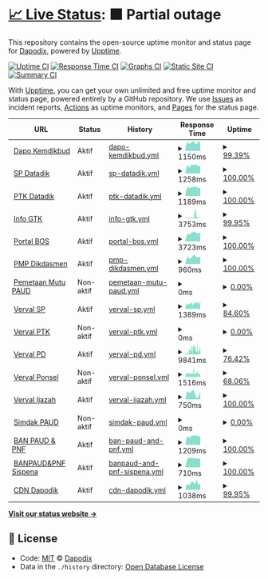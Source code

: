 # [📈 Live Status](https://dapodix.github.io/status): <!--live status--> **🟧 Partial outage**

This repository contains the open-source uptime monitor and status page for [Dapodix](https://dapodix.github.io/status), powered by [Upptime](https://github.com/upptime/upptime).

[![Uptime CI](https://github.com/koj-co/upptime/workflows/Uptime%20CI/badge.svg)](https://github.com/koj-co/upptime/actions?query=workflow%3A%22Uptime+CI%22)
[![Response Time CI](https://github.com/koj-co/upptime/workflows/Response%20Time%20CI/badge.svg)](https://github.com/koj-co/upptime/actions?query=workflow%3A%22Response+Time+CI%22)
[![Graphs CI](https://github.com/koj-co/upptime/workflows/Graphs%20CI/badge.svg)](https://github.com/koj-co/upptime/actions?query=workflow%3A%22Graphs+CI%22)
[![Static Site CI](https://github.com/koj-co/upptime/workflows/Static%20Site%20CI/badge.svg)](https://github.com/koj-co/upptime/actions?query=workflow%3A%22Static+Site+CI%22)
[![Summary CI](https://github.com/koj-co/upptime/workflows/Summary%20CI/badge.svg)](https://github.com/koj-co/upptime/actions?query=workflow%3A%22Summary+CI%22)

With [Upptime](https://upptime.js.org), you can get your own unlimited and free uptime monitor and status page, powered entirely by a GitHub repository. We use [Issues](https://github.com/dapodix/status/issues) as incident reports, [Actions](https://github.com/dapodix/status/actions) as uptime monitors, and [Pages](https://dapodix.github.io/status) for the status page.

<!--start: status pages-->
<!-- This summary is generated by Upptime (https://github.com/upptime/upptime) -->
<!-- Do not edit this manually, your changes will be overwritten -->
<!-- prettier-ignore -->
| URL | Status | History | Response Time | Uptime |
| --- | ------ | ------- | ------------- | ------ |
| <img alt="" src="https://favicons.githubusercontent.com/dapo.kemdikbud.go.id" height="13"> [Dapo Kemdikbud](https://dapo.kemdikbud.go.id/) | Aktif | [dapo-kemdikbud.yml](https://github.com/dapodix/status/commits/HEAD/history/dapo-kemdikbud.yml) | <details><summary><img alt="Response time graph" src="./graphs/dapo-kemdikbud/response-time-week.png" height="20"> 1150ms</summary><br><a href="https://dapodix.github.io/status/history/dapo-kemdikbud"><img alt="Response time 2954" src="https://img.shields.io/endpoint?url=https%3A%2F%2Fraw.githubusercontent.com%2Fdapodix%2Fstatus%2FHEAD%2Fapi%2Fdapo-kemdikbud%2Fresponse-time.json"></a><br><a href="https://dapodix.github.io/status/history/dapo-kemdikbud"><img alt="24-hour response time 1147" src="https://img.shields.io/endpoint?url=https%3A%2F%2Fraw.githubusercontent.com%2Fdapodix%2Fstatus%2FHEAD%2Fapi%2Fdapo-kemdikbud%2Fresponse-time-day.json"></a><br><a href="https://dapodix.github.io/status/history/dapo-kemdikbud"><img alt="7-day response time 1150" src="https://img.shields.io/endpoint?url=https%3A%2F%2Fraw.githubusercontent.com%2Fdapodix%2Fstatus%2FHEAD%2Fapi%2Fdapo-kemdikbud%2Fresponse-time-week.json"></a><br><a href="https://dapodix.github.io/status/history/dapo-kemdikbud"><img alt="30-day response time 1236" src="https://img.shields.io/endpoint?url=https%3A%2F%2Fraw.githubusercontent.com%2Fdapodix%2Fstatus%2FHEAD%2Fapi%2Fdapo-kemdikbud%2Fresponse-time-month.json"></a><br><a href="https://dapodix.github.io/status/history/dapo-kemdikbud"><img alt="1-year response time 2980" src="https://img.shields.io/endpoint?url=https%3A%2F%2Fraw.githubusercontent.com%2Fdapodix%2Fstatus%2FHEAD%2Fapi%2Fdapo-kemdikbud%2Fresponse-time-year.json"></a></details> | <details><summary><a href="https://dapodix.github.io/status/history/dapo-kemdikbud">99.39%</a></summary><a href="https://dapodix.github.io/status/history/dapo-kemdikbud"><img alt="All-time uptime 99.69%" src="https://img.shields.io/endpoint?url=https%3A%2F%2Fraw.githubusercontent.com%2Fdapodix%2Fstatus%2FHEAD%2Fapi%2Fdapo-kemdikbud%2Fuptime.json"></a><br><a href="https://dapodix.github.io/status/history/dapo-kemdikbud"><img alt="24-hour uptime 99.12%" src="https://img.shields.io/endpoint?url=https%3A%2F%2Fraw.githubusercontent.com%2Fdapodix%2Fstatus%2FHEAD%2Fapi%2Fdapo-kemdikbud%2Fuptime-day.json"></a><br><a href="https://dapodix.github.io/status/history/dapo-kemdikbud"><img alt="7-day uptime 99.39%" src="https://img.shields.io/endpoint?url=https%3A%2F%2Fraw.githubusercontent.com%2Fdapodix%2Fstatus%2FHEAD%2Fapi%2Fdapo-kemdikbud%2Fuptime-week.json"></a><br><a href="https://dapodix.github.io/status/history/dapo-kemdikbud"><img alt="30-day uptime 99.71%" src="https://img.shields.io/endpoint?url=https%3A%2F%2Fraw.githubusercontent.com%2Fdapodix%2Fstatus%2FHEAD%2Fapi%2Fdapo-kemdikbud%2Fuptime-month.json"></a><br><a href="https://dapodix.github.io/status/history/dapo-kemdikbud"><img alt="1-year uptime 99.64%" src="https://img.shields.io/endpoint?url=https%3A%2F%2Fraw.githubusercontent.com%2Fdapodix%2Fstatus%2FHEAD%2Fapi%2Fdapo-kemdikbud%2Fuptime-year.json"></a></details>
| <img alt="" src="https://favicons.githubusercontent.com/sp.datadik.kemdikbud.go.id" height="13"> [SP Datadik](https://sp.datadik.kemdikbud.go.id/) | Aktif | [sp-datadik.yml](https://github.com/dapodix/status/commits/HEAD/history/sp-datadik.yml) | <details><summary><img alt="Response time graph" src="./graphs/sp-datadik/response-time-week.png" height="20"> 1258ms</summary><br><a href="https://dapodix.github.io/status/history/sp-datadik"><img alt="Response time 1696" src="https://img.shields.io/endpoint?url=https%3A%2F%2Fraw.githubusercontent.com%2Fdapodix%2Fstatus%2FHEAD%2Fapi%2Fsp-datadik%2Fresponse-time.json"></a><br><a href="https://dapodix.github.io/status/history/sp-datadik"><img alt="24-hour response time 1276" src="https://img.shields.io/endpoint?url=https%3A%2F%2Fraw.githubusercontent.com%2Fdapodix%2Fstatus%2FHEAD%2Fapi%2Fsp-datadik%2Fresponse-time-day.json"></a><br><a href="https://dapodix.github.io/status/history/sp-datadik"><img alt="7-day response time 1258" src="https://img.shields.io/endpoint?url=https%3A%2F%2Fraw.githubusercontent.com%2Fdapodix%2Fstatus%2FHEAD%2Fapi%2Fsp-datadik%2Fresponse-time-week.json"></a><br><a href="https://dapodix.github.io/status/history/sp-datadik"><img alt="30-day response time 1533" src="https://img.shields.io/endpoint?url=https%3A%2F%2Fraw.githubusercontent.com%2Fdapodix%2Fstatus%2FHEAD%2Fapi%2Fsp-datadik%2Fresponse-time-month.json"></a><br><a href="https://dapodix.github.io/status/history/sp-datadik"><img alt="1-year response time 1700" src="https://img.shields.io/endpoint?url=https%3A%2F%2Fraw.githubusercontent.com%2Fdapodix%2Fstatus%2FHEAD%2Fapi%2Fsp-datadik%2Fresponse-time-year.json"></a></details> | <details><summary><a href="https://dapodix.github.io/status/history/sp-datadik">100.00%</a></summary><a href="https://dapodix.github.io/status/history/sp-datadik"><img alt="All-time uptime 99.82%" src="https://img.shields.io/endpoint?url=https%3A%2F%2Fraw.githubusercontent.com%2Fdapodix%2Fstatus%2FHEAD%2Fapi%2Fsp-datadik%2Fuptime.json"></a><br><a href="https://dapodix.github.io/status/history/sp-datadik"><img alt="24-hour uptime 100.00%" src="https://img.shields.io/endpoint?url=https%3A%2F%2Fraw.githubusercontent.com%2Fdapodix%2Fstatus%2FHEAD%2Fapi%2Fsp-datadik%2Fuptime-day.json"></a><br><a href="https://dapodix.github.io/status/history/sp-datadik"><img alt="7-day uptime 100.00%" src="https://img.shields.io/endpoint?url=https%3A%2F%2Fraw.githubusercontent.com%2Fdapodix%2Fstatus%2FHEAD%2Fapi%2Fsp-datadik%2Fuptime-week.json"></a><br><a href="https://dapodix.github.io/status/history/sp-datadik"><img alt="30-day uptime 99.73%" src="https://img.shields.io/endpoint?url=https%3A%2F%2Fraw.githubusercontent.com%2Fdapodix%2Fstatus%2FHEAD%2Fapi%2Fsp-datadik%2Fuptime-month.json"></a><br><a href="https://dapodix.github.io/status/history/sp-datadik"><img alt="1-year uptime 99.79%" src="https://img.shields.io/endpoint?url=https%3A%2F%2Fraw.githubusercontent.com%2Fdapodix%2Fstatus%2FHEAD%2Fapi%2Fsp-datadik%2Fuptime-year.json"></a></details>
| <img alt="" src="https://favicons.githubusercontent.com/ptk.datadik.kemdikbud.go.id" height="13"> [PTK Datadik](https://ptk.datadik.kemdikbud.go.id) | Aktif | [ptk-datadik.yml](https://github.com/dapodix/status/commits/HEAD/history/ptk-datadik.yml) | <details><summary><img alt="Response time graph" src="./graphs/ptk-datadik/response-time-week.png" height="20"> 1189ms</summary><br><a href="https://dapodix.github.io/status/history/ptk-datadik"><img alt="Response time 1665" src="https://img.shields.io/endpoint?url=https%3A%2F%2Fraw.githubusercontent.com%2Fdapodix%2Fstatus%2FHEAD%2Fapi%2Fptk-datadik%2Fresponse-time.json"></a><br><a href="https://dapodix.github.io/status/history/ptk-datadik"><img alt="24-hour response time 1182" src="https://img.shields.io/endpoint?url=https%3A%2F%2Fraw.githubusercontent.com%2Fdapodix%2Fstatus%2FHEAD%2Fapi%2Fptk-datadik%2Fresponse-time-day.json"></a><br><a href="https://dapodix.github.io/status/history/ptk-datadik"><img alt="7-day response time 1189" src="https://img.shields.io/endpoint?url=https%3A%2F%2Fraw.githubusercontent.com%2Fdapodix%2Fstatus%2FHEAD%2Fapi%2Fptk-datadik%2Fresponse-time-week.json"></a><br><a href="https://dapodix.github.io/status/history/ptk-datadik"><img alt="30-day response time 1243" src="https://img.shields.io/endpoint?url=https%3A%2F%2Fraw.githubusercontent.com%2Fdapodix%2Fstatus%2FHEAD%2Fapi%2Fptk-datadik%2Fresponse-time-month.json"></a><br><a href="https://dapodix.github.io/status/history/ptk-datadik"><img alt="1-year response time 1323" src="https://img.shields.io/endpoint?url=https%3A%2F%2Fraw.githubusercontent.com%2Fdapodix%2Fstatus%2FHEAD%2Fapi%2Fptk-datadik%2Fresponse-time-year.json"></a></details> | <details><summary><a href="https://dapodix.github.io/status/history/ptk-datadik">100.00%</a></summary><a href="https://dapodix.github.io/status/history/ptk-datadik"><img alt="All-time uptime 99.82%" src="https://img.shields.io/endpoint?url=https%3A%2F%2Fraw.githubusercontent.com%2Fdapodix%2Fstatus%2FHEAD%2Fapi%2Fptk-datadik%2Fuptime.json"></a><br><a href="https://dapodix.github.io/status/history/ptk-datadik"><img alt="24-hour uptime 100.00%" src="https://img.shields.io/endpoint?url=https%3A%2F%2Fraw.githubusercontent.com%2Fdapodix%2Fstatus%2FHEAD%2Fapi%2Fptk-datadik%2Fuptime-day.json"></a><br><a href="https://dapodix.github.io/status/history/ptk-datadik"><img alt="7-day uptime 100.00%" src="https://img.shields.io/endpoint?url=https%3A%2F%2Fraw.githubusercontent.com%2Fdapodix%2Fstatus%2FHEAD%2Fapi%2Fptk-datadik%2Fuptime-week.json"></a><br><a href="https://dapodix.github.io/status/history/ptk-datadik"><img alt="30-day uptime 99.84%" src="https://img.shields.io/endpoint?url=https%3A%2F%2Fraw.githubusercontent.com%2Fdapodix%2Fstatus%2FHEAD%2Fapi%2Fptk-datadik%2Fuptime-month.json"></a><br><a href="https://dapodix.github.io/status/history/ptk-datadik"><img alt="1-year uptime 99.79%" src="https://img.shields.io/endpoint?url=https%3A%2F%2Fraw.githubusercontent.com%2Fdapodix%2Fstatus%2FHEAD%2Fapi%2Fptk-datadik%2Fuptime-year.json"></a></details>
| <img alt="" src="https://favicons.githubusercontent.com/info.gtk.kemdikbud.go.id" height="13"> [Info GTK](https://info.gtk.kemdikbud.go.id) | Aktif | [info-gtk.yml](https://github.com/dapodix/status/commits/HEAD/history/info-gtk.yml) | <details><summary><img alt="Response time graph" src="./graphs/info-gtk/response-time-week.png" height="20"> 3753ms</summary><br><a href="https://dapodix.github.io/status/history/info-gtk"><img alt="Response time 3554" src="https://img.shields.io/endpoint?url=https%3A%2F%2Fraw.githubusercontent.com%2Fdapodix%2Fstatus%2FHEAD%2Fapi%2Finfo-gtk%2Fresponse-time.json"></a><br><a href="https://dapodix.github.io/status/history/info-gtk"><img alt="24-hour response time 1462" src="https://img.shields.io/endpoint?url=https%3A%2F%2Fraw.githubusercontent.com%2Fdapodix%2Fstatus%2FHEAD%2Fapi%2Finfo-gtk%2Fresponse-time-day.json"></a><br><a href="https://dapodix.github.io/status/history/info-gtk"><img alt="7-day response time 3753" src="https://img.shields.io/endpoint?url=https%3A%2F%2Fraw.githubusercontent.com%2Fdapodix%2Fstatus%2FHEAD%2Fapi%2Finfo-gtk%2Fresponse-time-week.json"></a><br><a href="https://dapodix.github.io/status/history/info-gtk"><img alt="30-day response time 3085" src="https://img.shields.io/endpoint?url=https%3A%2F%2Fraw.githubusercontent.com%2Fdapodix%2Fstatus%2FHEAD%2Fapi%2Finfo-gtk%2Fresponse-time-month.json"></a><br><a href="https://dapodix.github.io/status/history/info-gtk"><img alt="1-year response time 3554" src="https://img.shields.io/endpoint?url=https%3A%2F%2Fraw.githubusercontent.com%2Fdapodix%2Fstatus%2FHEAD%2Fapi%2Finfo-gtk%2Fresponse-time-year.json"></a></details> | <details><summary><a href="https://dapodix.github.io/status/history/info-gtk">99.95%</a></summary><a href="https://dapodix.github.io/status/history/info-gtk"><img alt="All-time uptime 99.49%" src="https://img.shields.io/endpoint?url=https%3A%2F%2Fraw.githubusercontent.com%2Fdapodix%2Fstatus%2FHEAD%2Fapi%2Finfo-gtk%2Fuptime.json"></a><br><a href="https://dapodix.github.io/status/history/info-gtk"><img alt="24-hour uptime 100.00%" src="https://img.shields.io/endpoint?url=https%3A%2F%2Fraw.githubusercontent.com%2Fdapodix%2Fstatus%2FHEAD%2Fapi%2Finfo-gtk%2Fuptime-day.json"></a><br><a href="https://dapodix.github.io/status/history/info-gtk"><img alt="7-day uptime 99.95%" src="https://img.shields.io/endpoint?url=https%3A%2F%2Fraw.githubusercontent.com%2Fdapodix%2Fstatus%2FHEAD%2Fapi%2Finfo-gtk%2Fuptime-week.json"></a><br><a href="https://dapodix.github.io/status/history/info-gtk"><img alt="30-day uptime 99.49%" src="https://img.shields.io/endpoint?url=https%3A%2F%2Fraw.githubusercontent.com%2Fdapodix%2Fstatus%2FHEAD%2Fapi%2Finfo-gtk%2Fuptime-month.json"></a><br><a href="https://dapodix.github.io/status/history/info-gtk"><img alt="1-year uptime 99.42%" src="https://img.shields.io/endpoint?url=https%3A%2F%2Fraw.githubusercontent.com%2Fdapodix%2Fstatus%2FHEAD%2Fapi%2Finfo-gtk%2Fuptime-year.json"></a></details>
| <img alt="" src="https://favicons.githubusercontent.com/bos.kemdikbud.go.id" height="13"> [Portal BOS](https://bos.kemdikbud.go.id/) | Aktif | [portal-bos.yml](https://github.com/dapodix/status/commits/HEAD/history/portal-bos.yml) | <details><summary><img alt="Response time graph" src="./graphs/portal-bos/response-time-week.png" height="20"> 3723ms</summary><br><a href="https://dapodix.github.io/status/history/portal-bos"><img alt="Response time 3439" src="https://img.shields.io/endpoint?url=https%3A%2F%2Fraw.githubusercontent.com%2Fdapodix%2Fstatus%2FHEAD%2Fapi%2Fportal-bos%2Fresponse-time.json"></a><br><a href="https://dapodix.github.io/status/history/portal-bos"><img alt="24-hour response time 3941" src="https://img.shields.io/endpoint?url=https%3A%2F%2Fraw.githubusercontent.com%2Fdapodix%2Fstatus%2FHEAD%2Fapi%2Fportal-bos%2Fresponse-time-day.json"></a><br><a href="https://dapodix.github.io/status/history/portal-bos"><img alt="7-day response time 3723" src="https://img.shields.io/endpoint?url=https%3A%2F%2Fraw.githubusercontent.com%2Fdapodix%2Fstatus%2FHEAD%2Fapi%2Fportal-bos%2Fresponse-time-week.json"></a><br><a href="https://dapodix.github.io/status/history/portal-bos"><img alt="30-day response time 7449" src="https://img.shields.io/endpoint?url=https%3A%2F%2Fraw.githubusercontent.com%2Fdapodix%2Fstatus%2FHEAD%2Fapi%2Fportal-bos%2Fresponse-time-month.json"></a><br><a href="https://dapodix.github.io/status/history/portal-bos"><img alt="1-year response time 3608" src="https://img.shields.io/endpoint?url=https%3A%2F%2Fraw.githubusercontent.com%2Fdapodix%2Fstatus%2FHEAD%2Fapi%2Fportal-bos%2Fresponse-time-year.json"></a></details> | <details><summary><a href="https://dapodix.github.io/status/history/portal-bos">100.00%</a></summary><a href="https://dapodix.github.io/status/history/portal-bos"><img alt="All-time uptime 99.60%" src="https://img.shields.io/endpoint?url=https%3A%2F%2Fraw.githubusercontent.com%2Fdapodix%2Fstatus%2FHEAD%2Fapi%2Fportal-bos%2Fuptime.json"></a><br><a href="https://dapodix.github.io/status/history/portal-bos"><img alt="24-hour uptime 100.00%" src="https://img.shields.io/endpoint?url=https%3A%2F%2Fraw.githubusercontent.com%2Fdapodix%2Fstatus%2FHEAD%2Fapi%2Fportal-bos%2Fuptime-day.json"></a><br><a href="https://dapodix.github.io/status/history/portal-bos"><img alt="7-day uptime 100.00%" src="https://img.shields.io/endpoint?url=https%3A%2F%2Fraw.githubusercontent.com%2Fdapodix%2Fstatus%2FHEAD%2Fapi%2Fportal-bos%2Fuptime-week.json"></a><br><a href="https://dapodix.github.io/status/history/portal-bos"><img alt="30-day uptime 96.79%" src="https://img.shields.io/endpoint?url=https%3A%2F%2Fraw.githubusercontent.com%2Fdapodix%2Fstatus%2FHEAD%2Fapi%2Fportal-bos%2Fuptime-month.json"></a><br><a href="https://dapodix.github.io/status/history/portal-bos"><img alt="1-year uptime 99.53%" src="https://img.shields.io/endpoint?url=https%3A%2F%2Fraw.githubusercontent.com%2Fdapodix%2Fstatus%2FHEAD%2Fapi%2Fportal-bos%2Fuptime-year.json"></a></details>
| <img alt="" src="https://favicons.githubusercontent.com/pmp.kemdikbud.go.id" height="13"> [PMP Dikdasmen](http://pmp.kemdikbud.go.id/) | Aktif | [pmp-dikdasmen.yml](https://github.com/dapodix/status/commits/HEAD/history/pmp-dikdasmen.yml) | <details><summary><img alt="Response time graph" src="./graphs/pmp-dikdasmen/response-time-week.png" height="20"> 960ms</summary><br><a href="https://dapodix.github.io/status/history/pmp-dikdasmen"><img alt="Response time 1187" src="https://img.shields.io/endpoint?url=https%3A%2F%2Fraw.githubusercontent.com%2Fdapodix%2Fstatus%2FHEAD%2Fapi%2Fpmp-dikdasmen%2Fresponse-time.json"></a><br><a href="https://dapodix.github.io/status/history/pmp-dikdasmen"><img alt="24-hour response time 940" src="https://img.shields.io/endpoint?url=https%3A%2F%2Fraw.githubusercontent.com%2Fdapodix%2Fstatus%2FHEAD%2Fapi%2Fpmp-dikdasmen%2Fresponse-time-day.json"></a><br><a href="https://dapodix.github.io/status/history/pmp-dikdasmen"><img alt="7-day response time 960" src="https://img.shields.io/endpoint?url=https%3A%2F%2Fraw.githubusercontent.com%2Fdapodix%2Fstatus%2FHEAD%2Fapi%2Fpmp-dikdasmen%2Fresponse-time-week.json"></a><br><a href="https://dapodix.github.io/status/history/pmp-dikdasmen"><img alt="30-day response time 923" src="https://img.shields.io/endpoint?url=https%3A%2F%2Fraw.githubusercontent.com%2Fdapodix%2Fstatus%2FHEAD%2Fapi%2Fpmp-dikdasmen%2Fresponse-time-month.json"></a><br><a href="https://dapodix.github.io/status/history/pmp-dikdasmen"><img alt="1-year response time 1110" src="https://img.shields.io/endpoint?url=https%3A%2F%2Fraw.githubusercontent.com%2Fdapodix%2Fstatus%2FHEAD%2Fapi%2Fpmp-dikdasmen%2Fresponse-time-year.json"></a></details> | <details><summary><a href="https://dapodix.github.io/status/history/pmp-dikdasmen">100.00%</a></summary><a href="https://dapodix.github.io/status/history/pmp-dikdasmen"><img alt="All-time uptime 99.51%" src="https://img.shields.io/endpoint?url=https%3A%2F%2Fraw.githubusercontent.com%2Fdapodix%2Fstatus%2FHEAD%2Fapi%2Fpmp-dikdasmen%2Fuptime.json"></a><br><a href="https://dapodix.github.io/status/history/pmp-dikdasmen"><img alt="24-hour uptime 100.00%" src="https://img.shields.io/endpoint?url=https%3A%2F%2Fraw.githubusercontent.com%2Fdapodix%2Fstatus%2FHEAD%2Fapi%2Fpmp-dikdasmen%2Fuptime-day.json"></a><br><a href="https://dapodix.github.io/status/history/pmp-dikdasmen"><img alt="7-day uptime 100.00%" src="https://img.shields.io/endpoint?url=https%3A%2F%2Fraw.githubusercontent.com%2Fdapodix%2Fstatus%2FHEAD%2Fapi%2Fpmp-dikdasmen%2Fuptime-week.json"></a><br><a href="https://dapodix.github.io/status/history/pmp-dikdasmen"><img alt="30-day uptime 100.00%" src="https://img.shields.io/endpoint?url=https%3A%2F%2Fraw.githubusercontent.com%2Fdapodix%2Fstatus%2FHEAD%2Fapi%2Fpmp-dikdasmen%2Fuptime-month.json"></a><br><a href="https://dapodix.github.io/status/history/pmp-dikdasmen"><img alt="1-year uptime 99.83%" src="https://img.shields.io/endpoint?url=https%3A%2F%2Fraw.githubusercontent.com%2Fdapodix%2Fstatus%2FHEAD%2Fapi%2Fpmp-dikdasmen%2Fuptime-year.json"></a></details>
| <img alt="" src="https://favicons.githubusercontent.com/pemetaanmutu.paud-dikmas.kemdikbud.go.id" height="13"> [Pemetaan Mutu PAUD](https://pemetaanmutu.paud-dikmas.kemdikbud.go.id/) | Non-aktif | [pemetaan-mutu-paud.yml](https://github.com/dapodix/status/commits/HEAD/history/pemetaan-mutu-paud.yml) | <details><summary><img alt="Response time graph" src="./graphs/pemetaan-mutu-paud/response-time-week.png" height="20"> 0ms</summary><br><a href="https://dapodix.github.io/status/history/pemetaan-mutu-paud"><img alt="Response time 7379" src="https://img.shields.io/endpoint?url=https%3A%2F%2Fraw.githubusercontent.com%2Fdapodix%2Fstatus%2FHEAD%2Fapi%2Fpemetaan-mutu-paud%2Fresponse-time.json"></a><br><a href="https://dapodix.github.io/status/history/pemetaan-mutu-paud"><img alt="24-hour response time 0" src="https://img.shields.io/endpoint?url=https%3A%2F%2Fraw.githubusercontent.com%2Fdapodix%2Fstatus%2FHEAD%2Fapi%2Fpemetaan-mutu-paud%2Fresponse-time-day.json"></a><br><a href="https://dapodix.github.io/status/history/pemetaan-mutu-paud"><img alt="7-day response time 0" src="https://img.shields.io/endpoint?url=https%3A%2F%2Fraw.githubusercontent.com%2Fdapodix%2Fstatus%2FHEAD%2Fapi%2Fpemetaan-mutu-paud%2Fresponse-time-week.json"></a><br><a href="https://dapodix.github.io/status/history/pemetaan-mutu-paud"><img alt="30-day response time 0" src="https://img.shields.io/endpoint?url=https%3A%2F%2Fraw.githubusercontent.com%2Fdapodix%2Fstatus%2FHEAD%2Fapi%2Fpemetaan-mutu-paud%2Fresponse-time-month.json"></a><br><a href="https://dapodix.github.io/status/history/pemetaan-mutu-paud"><img alt="1-year response time 7637" src="https://img.shields.io/endpoint?url=https%3A%2F%2Fraw.githubusercontent.com%2Fdapodix%2Fstatus%2FHEAD%2Fapi%2Fpemetaan-mutu-paud%2Fresponse-time-year.json"></a></details> | <details><summary><a href="https://dapodix.github.io/status/history/pemetaan-mutu-paud">0.00%</a></summary><a href="https://dapodix.github.io/status/history/pemetaan-mutu-paud"><img alt="All-time uptime 69.90%" src="https://img.shields.io/endpoint?url=https%3A%2F%2Fraw.githubusercontent.com%2Fdapodix%2Fstatus%2FHEAD%2Fapi%2Fpemetaan-mutu-paud%2Fuptime.json"></a><br><a href="https://dapodix.github.io/status/history/pemetaan-mutu-paud"><img alt="24-hour uptime 0.00%" src="https://img.shields.io/endpoint?url=https%3A%2F%2Fraw.githubusercontent.com%2Fdapodix%2Fstatus%2FHEAD%2Fapi%2Fpemetaan-mutu-paud%2Fuptime-day.json"></a><br><a href="https://dapodix.github.io/status/history/pemetaan-mutu-paud"><img alt="7-day uptime 0.00%" src="https://img.shields.io/endpoint?url=https%3A%2F%2Fraw.githubusercontent.com%2Fdapodix%2Fstatus%2FHEAD%2Fapi%2Fpemetaan-mutu-paud%2Fuptime-week.json"></a><br><a href="https://dapodix.github.io/status/history/pemetaan-mutu-paud"><img alt="30-day uptime 0.00%" src="https://img.shields.io/endpoint?url=https%3A%2F%2Fraw.githubusercontent.com%2Fdapodix%2Fstatus%2FHEAD%2Fapi%2Fpemetaan-mutu-paud%2Fuptime-month.json"></a><br><a href="https://dapodix.github.io/status/history/pemetaan-mutu-paud"><img alt="1-year uptime 64.87%" src="https://img.shields.io/endpoint?url=https%3A%2F%2Fraw.githubusercontent.com%2Fdapodix%2Fstatus%2FHEAD%2Fapi%2Fpemetaan-mutu-paud%2Fuptime-year.json"></a></details>
| <img alt="" src="https://favicons.githubusercontent.com/vervalsp.data.kemdikbud.go.id" height="13"> [Verval SP](http://vervalsp.data.kemdikbud.go.id/) | Aktif | [verval-sp.yml](https://github.com/dapodix/status/commits/HEAD/history/verval-sp.yml) | <details><summary><img alt="Response time graph" src="./graphs/verval-sp/response-time-week.png" height="20"> 1389ms</summary><br><a href="https://dapodix.github.io/status/history/verval-sp"><img alt="Response time 1581" src="https://img.shields.io/endpoint?url=https%3A%2F%2Fraw.githubusercontent.com%2Fdapodix%2Fstatus%2FHEAD%2Fapi%2Fverval-sp%2Fresponse-time.json"></a><br><a href="https://dapodix.github.io/status/history/verval-sp"><img alt="24-hour response time 2058" src="https://img.shields.io/endpoint?url=https%3A%2F%2Fraw.githubusercontent.com%2Fdapodix%2Fstatus%2FHEAD%2Fapi%2Fverval-sp%2Fresponse-time-day.json"></a><br><a href="https://dapodix.github.io/status/history/verval-sp"><img alt="7-day response time 1389" src="https://img.shields.io/endpoint?url=https%3A%2F%2Fraw.githubusercontent.com%2Fdapodix%2Fstatus%2FHEAD%2Fapi%2Fverval-sp%2Fresponse-time-week.json"></a><br><a href="https://dapodix.github.io/status/history/verval-sp"><img alt="30-day response time 1260" src="https://img.shields.io/endpoint?url=https%3A%2F%2Fraw.githubusercontent.com%2Fdapodix%2Fstatus%2FHEAD%2Fapi%2Fverval-sp%2Fresponse-time-month.json"></a><br><a href="https://dapodix.github.io/status/history/verval-sp"><img alt="1-year response time 1586" src="https://img.shields.io/endpoint?url=https%3A%2F%2Fraw.githubusercontent.com%2Fdapodix%2Fstatus%2FHEAD%2Fapi%2Fverval-sp%2Fresponse-time-year.json"></a></details> | <details><summary><a href="https://dapodix.github.io/status/history/verval-sp">84.60%</a></summary><a href="https://dapodix.github.io/status/history/verval-sp"><img alt="All-time uptime 98.57%" src="https://img.shields.io/endpoint?url=https%3A%2F%2Fraw.githubusercontent.com%2Fdapodix%2Fstatus%2FHEAD%2Fapi%2Fverval-sp%2Fuptime.json"></a><br><a href="https://dapodix.github.io/status/history/verval-sp"><img alt="24-hour uptime 100.00%" src="https://img.shields.io/endpoint?url=https%3A%2F%2Fraw.githubusercontent.com%2Fdapodix%2Fstatus%2FHEAD%2Fapi%2Fverval-sp%2Fuptime-day.json"></a><br><a href="https://dapodix.github.io/status/history/verval-sp"><img alt="7-day uptime 84.60%" src="https://img.shields.io/endpoint?url=https%3A%2F%2Fraw.githubusercontent.com%2Fdapodix%2Fstatus%2FHEAD%2Fapi%2Fverval-sp%2Fuptime-week.json"></a><br><a href="https://dapodix.github.io/status/history/verval-sp"><img alt="30-day uptime 96.33%" src="https://img.shields.io/endpoint?url=https%3A%2F%2Fraw.githubusercontent.com%2Fdapodix%2Fstatus%2FHEAD%2Fapi%2Fverval-sp%2Fuptime-month.json"></a><br><a href="https://dapodix.github.io/status/history/verval-sp"><img alt="1-year uptime 98.81%" src="https://img.shields.io/endpoint?url=https%3A%2F%2Fraw.githubusercontent.com%2Fdapodix%2Fstatus%2FHEAD%2Fapi%2Fverval-sp%2Fuptime-year.json"></a></details>
| <img alt="" src="https://favicons.githubusercontent.com/vervalptk.data.kemdikbud.go.id" height="13"> [Verval PTK](http://vervalptk.data.kemdikbud.go.id/) | Non-aktif | [verval-ptk.yml](https://github.com/dapodix/status/commits/HEAD/history/verval-ptk.yml) | <details><summary><img alt="Response time graph" src="./graphs/verval-ptk/response-time-week.png" height="20"> 0ms</summary><br><a href="https://dapodix.github.io/status/history/verval-ptk"><img alt="Response time 3272" src="https://img.shields.io/endpoint?url=https%3A%2F%2Fraw.githubusercontent.com%2Fdapodix%2Fstatus%2FHEAD%2Fapi%2Fverval-ptk%2Fresponse-time.json"></a><br><a href="https://dapodix.github.io/status/history/verval-ptk"><img alt="24-hour response time 0" src="https://img.shields.io/endpoint?url=https%3A%2F%2Fraw.githubusercontent.com%2Fdapodix%2Fstatus%2FHEAD%2Fapi%2Fverval-ptk%2Fresponse-time-day.json"></a><br><a href="https://dapodix.github.io/status/history/verval-ptk"><img alt="7-day response time 0" src="https://img.shields.io/endpoint?url=https%3A%2F%2Fraw.githubusercontent.com%2Fdapodix%2Fstatus%2FHEAD%2Fapi%2Fverval-ptk%2Fresponse-time-week.json"></a><br><a href="https://dapodix.github.io/status/history/verval-ptk"><img alt="30-day response time 0" src="https://img.shields.io/endpoint?url=https%3A%2F%2Fraw.githubusercontent.com%2Fdapodix%2Fstatus%2FHEAD%2Fapi%2Fverval-ptk%2Fresponse-time-month.json"></a><br><a href="https://dapodix.github.io/status/history/verval-ptk"><img alt="1-year response time 3224" src="https://img.shields.io/endpoint?url=https%3A%2F%2Fraw.githubusercontent.com%2Fdapodix%2Fstatus%2FHEAD%2Fapi%2Fverval-ptk%2Fresponse-time-year.json"></a></details> | <details><summary><a href="https://dapodix.github.io/status/history/verval-ptk">0.00%</a></summary><a href="https://dapodix.github.io/status/history/verval-ptk"><img alt="All-time uptime 87.98%" src="https://img.shields.io/endpoint?url=https%3A%2F%2Fraw.githubusercontent.com%2Fdapodix%2Fstatus%2FHEAD%2Fapi%2Fverval-ptk%2Fuptime.json"></a><br><a href="https://dapodix.github.io/status/history/verval-ptk"><img alt="24-hour uptime 0.00%" src="https://img.shields.io/endpoint?url=https%3A%2F%2Fraw.githubusercontent.com%2Fdapodix%2Fstatus%2FHEAD%2Fapi%2Fverval-ptk%2Fuptime-day.json"></a><br><a href="https://dapodix.github.io/status/history/verval-ptk"><img alt="7-day uptime 0.00%" src="https://img.shields.io/endpoint?url=https%3A%2F%2Fraw.githubusercontent.com%2Fdapodix%2Fstatus%2FHEAD%2Fapi%2Fverval-ptk%2Fuptime-week.json"></a><br><a href="https://dapodix.github.io/status/history/verval-ptk"><img alt="30-day uptime 0.00%" src="https://img.shields.io/endpoint?url=https%3A%2F%2Fraw.githubusercontent.com%2Fdapodix%2Fstatus%2FHEAD%2Fapi%2Fverval-ptk%2Fuptime-month.json"></a><br><a href="https://dapodix.github.io/status/history/verval-ptk"><img alt="1-year uptime 86.78%" src="https://img.shields.io/endpoint?url=https%3A%2F%2Fraw.githubusercontent.com%2Fdapodix%2Fstatus%2FHEAD%2Fapi%2Fverval-ptk%2Fuptime-year.json"></a></details>
| <img alt="" src="https://favicons.githubusercontent.com/vervalpd.data.kemdikbud.go.id" height="13"> [Verval PD](http://vervalpd.data.kemdikbud.go.id/) | Aktif | [verval-pd.yml](https://github.com/dapodix/status/commits/HEAD/history/verval-pd.yml) | <details><summary><img alt="Response time graph" src="./graphs/verval-pd/response-time-week.png" height="20"> 9841ms</summary><br><a href="https://dapodix.github.io/status/history/verval-pd"><img alt="Response time 4138" src="https://img.shields.io/endpoint?url=https%3A%2F%2Fraw.githubusercontent.com%2Fdapodix%2Fstatus%2FHEAD%2Fapi%2Fverval-pd%2Fresponse-time.json"></a><br><a href="https://dapodix.github.io/status/history/verval-pd"><img alt="24-hour response time 10609" src="https://img.shields.io/endpoint?url=https%3A%2F%2Fraw.githubusercontent.com%2Fdapodix%2Fstatus%2FHEAD%2Fapi%2Fverval-pd%2Fresponse-time-day.json"></a><br><a href="https://dapodix.github.io/status/history/verval-pd"><img alt="7-day response time 9841" src="https://img.shields.io/endpoint?url=https%3A%2F%2Fraw.githubusercontent.com%2Fdapodix%2Fstatus%2FHEAD%2Fapi%2Fverval-pd%2Fresponse-time-week.json"></a><br><a href="https://dapodix.github.io/status/history/verval-pd"><img alt="30-day response time 7117" src="https://img.shields.io/endpoint?url=https%3A%2F%2Fraw.githubusercontent.com%2Fdapodix%2Fstatus%2FHEAD%2Fapi%2Fverval-pd%2Fresponse-time-month.json"></a><br><a href="https://dapodix.github.io/status/history/verval-pd"><img alt="1-year response time 4452" src="https://img.shields.io/endpoint?url=https%3A%2F%2Fraw.githubusercontent.com%2Fdapodix%2Fstatus%2FHEAD%2Fapi%2Fverval-pd%2Fresponse-time-year.json"></a></details> | <details><summary><a href="https://dapodix.github.io/status/history/verval-pd">76.42%</a></summary><a href="https://dapodix.github.io/status/history/verval-pd"><img alt="All-time uptime 39.20%" src="https://img.shields.io/endpoint?url=https%3A%2F%2Fraw.githubusercontent.com%2Fdapodix%2Fstatus%2FHEAD%2Fapi%2Fverval-pd%2Fuptime.json"></a><br><a href="https://dapodix.github.io/status/history/verval-pd"><img alt="24-hour uptime 85.98%" src="https://img.shields.io/endpoint?url=https%3A%2F%2Fraw.githubusercontent.com%2Fdapodix%2Fstatus%2FHEAD%2Fapi%2Fverval-pd%2Fuptime-day.json"></a><br><a href="https://dapodix.github.io/status/history/verval-pd"><img alt="7-day uptime 76.42%" src="https://img.shields.io/endpoint?url=https%3A%2F%2Fraw.githubusercontent.com%2Fdapodix%2Fstatus%2FHEAD%2Fapi%2Fverval-pd%2Fuptime-week.json"></a><br><a href="https://dapodix.github.io/status/history/verval-pd"><img alt="30-day uptime 94.31%" src="https://img.shields.io/endpoint?url=https%3A%2F%2Fraw.githubusercontent.com%2Fdapodix%2Fstatus%2FHEAD%2Fapi%2Fverval-pd%2Fuptime-month.json"></a><br><a href="https://dapodix.github.io/status/history/verval-pd"><img alt="1-year uptime 35.26%" src="https://img.shields.io/endpoint?url=https%3A%2F%2Fraw.githubusercontent.com%2Fdapodix%2Fstatus%2FHEAD%2Fapi%2Fverval-pd%2Fuptime-year.json"></a></details>
| <img alt="" src="https://favicons.githubusercontent.com/vervalponsel.data.kemdikbud.go.id" height="13"> [Verval Ponsel](https://vervalponsel.data.kemdikbud.go.id/) | Non-aktif | [verval-ponsel.yml](https://github.com/dapodix/status/commits/HEAD/history/verval-ponsel.yml) | <details><summary><img alt="Response time graph" src="./graphs/verval-ponsel/response-time-week.png" height="20"> 1516ms</summary><br><a href="https://dapodix.github.io/status/history/verval-ponsel"><img alt="Response time 2074" src="https://img.shields.io/endpoint?url=https%3A%2F%2Fraw.githubusercontent.com%2Fdapodix%2Fstatus%2FHEAD%2Fapi%2Fverval-ponsel%2Fresponse-time.json"></a><br><a href="https://dapodix.github.io/status/history/verval-ponsel"><img alt="24-hour response time 0" src="https://img.shields.io/endpoint?url=https%3A%2F%2Fraw.githubusercontent.com%2Fdapodix%2Fstatus%2FHEAD%2Fapi%2Fverval-ponsel%2Fresponse-time-day.json"></a><br><a href="https://dapodix.github.io/status/history/verval-ponsel"><img alt="7-day response time 1516" src="https://img.shields.io/endpoint?url=https%3A%2F%2Fraw.githubusercontent.com%2Fdapodix%2Fstatus%2FHEAD%2Fapi%2Fverval-ponsel%2Fresponse-time-week.json"></a><br><a href="https://dapodix.github.io/status/history/verval-ponsel"><img alt="30-day response time 1542" src="https://img.shields.io/endpoint?url=https%3A%2F%2Fraw.githubusercontent.com%2Fdapodix%2Fstatus%2FHEAD%2Fapi%2Fverval-ponsel%2Fresponse-time-month.json"></a><br><a href="https://dapodix.github.io/status/history/verval-ponsel"><img alt="1-year response time 2049" src="https://img.shields.io/endpoint?url=https%3A%2F%2Fraw.githubusercontent.com%2Fdapodix%2Fstatus%2FHEAD%2Fapi%2Fverval-ponsel%2Fresponse-time-year.json"></a></details> | <details><summary><a href="https://dapodix.github.io/status/history/verval-ponsel">68.06%</a></summary><a href="https://dapodix.github.io/status/history/verval-ponsel"><img alt="All-time uptime 98.81%" src="https://img.shields.io/endpoint?url=https%3A%2F%2Fraw.githubusercontent.com%2Fdapodix%2Fstatus%2FHEAD%2Fapi%2Fverval-ponsel%2Fuptime.json"></a><br><a href="https://dapodix.github.io/status/history/verval-ponsel"><img alt="24-hour uptime 0.00%" src="https://img.shields.io/endpoint?url=https%3A%2F%2Fraw.githubusercontent.com%2Fdapodix%2Fstatus%2FHEAD%2Fapi%2Fverval-ponsel%2Fuptime-day.json"></a><br><a href="https://dapodix.github.io/status/history/verval-ponsel"><img alt="7-day uptime 68.06%" src="https://img.shields.io/endpoint?url=https%3A%2F%2Fraw.githubusercontent.com%2Fdapodix%2Fstatus%2FHEAD%2Fapi%2Fverval-ponsel%2Fuptime-week.json"></a><br><a href="https://dapodix.github.io/status/history/verval-ponsel"><img alt="30-day uptime 92.48%" src="https://img.shields.io/endpoint?url=https%3A%2F%2Fraw.githubusercontent.com%2Fdapodix%2Fstatus%2FHEAD%2Fapi%2Fverval-ponsel%2Fuptime-month.json"></a><br><a href="https://dapodix.github.io/status/history/verval-ponsel"><img alt="1-year uptime 98.65%" src="https://img.shields.io/endpoint?url=https%3A%2F%2Fraw.githubusercontent.com%2Fdapodix%2Fstatus%2FHEAD%2Fapi%2Fverval-ponsel%2Fuptime-year.json"></a></details>
| <img alt="" src="https://favicons.githubusercontent.com/info.gtk.kemdikbud.go.id" height="13"> [Verval Ijazah](https://info.gtk.kemdikbud.go.id/verval_s1/index.php) | Aktif | [verval-ijazah.yml](https://github.com/dapodix/status/commits/HEAD/history/verval-ijazah.yml) | <details><summary><img alt="Response time graph" src="./graphs/verval-ijazah/response-time-week.png" height="20"> 750ms</summary><br><a href="https://dapodix.github.io/status/history/verval-ijazah"><img alt="Response time 3235" src="https://img.shields.io/endpoint?url=https%3A%2F%2Fraw.githubusercontent.com%2Fdapodix%2Fstatus%2FHEAD%2Fapi%2Fverval-ijazah%2Fresponse-time.json"></a><br><a href="https://dapodix.github.io/status/history/verval-ijazah"><img alt="24-hour response time 1004" src="https://img.shields.io/endpoint?url=https%3A%2F%2Fraw.githubusercontent.com%2Fdapodix%2Fstatus%2FHEAD%2Fapi%2Fverval-ijazah%2Fresponse-time-day.json"></a><br><a href="https://dapodix.github.io/status/history/verval-ijazah"><img alt="7-day response time 750" src="https://img.shields.io/endpoint?url=https%3A%2F%2Fraw.githubusercontent.com%2Fdapodix%2Fstatus%2FHEAD%2Fapi%2Fverval-ijazah%2Fresponse-time-week.json"></a><br><a href="https://dapodix.github.io/status/history/verval-ijazah"><img alt="30-day response time 1103" src="https://img.shields.io/endpoint?url=https%3A%2F%2Fraw.githubusercontent.com%2Fdapodix%2Fstatus%2FHEAD%2Fapi%2Fverval-ijazah%2Fresponse-time-month.json"></a><br><a href="https://dapodix.github.io/status/history/verval-ijazah"><img alt="1-year response time 3235" src="https://img.shields.io/endpoint?url=https%3A%2F%2Fraw.githubusercontent.com%2Fdapodix%2Fstatus%2FHEAD%2Fapi%2Fverval-ijazah%2Fresponse-time-year.json"></a></details> | <details><summary><a href="https://dapodix.github.io/status/history/verval-ijazah">100.00%</a></summary><a href="https://dapodix.github.io/status/history/verval-ijazah"><img alt="All-time uptime 62.63%" src="https://img.shields.io/endpoint?url=https%3A%2F%2Fraw.githubusercontent.com%2Fdapodix%2Fstatus%2FHEAD%2Fapi%2Fverval-ijazah%2Fuptime.json"></a><br><a href="https://dapodix.github.io/status/history/verval-ijazah"><img alt="24-hour uptime 100.00%" src="https://img.shields.io/endpoint?url=https%3A%2F%2Fraw.githubusercontent.com%2Fdapodix%2Fstatus%2FHEAD%2Fapi%2Fverval-ijazah%2Fuptime-day.json"></a><br><a href="https://dapodix.github.io/status/history/verval-ijazah"><img alt="7-day uptime 100.00%" src="https://img.shields.io/endpoint?url=https%3A%2F%2Fraw.githubusercontent.com%2Fdapodix%2Fstatus%2FHEAD%2Fapi%2Fverval-ijazah%2Fuptime-week.json"></a><br><a href="https://dapodix.github.io/status/history/verval-ijazah"><img alt="30-day uptime 99.71%" src="https://img.shields.io/endpoint?url=https%3A%2F%2Fraw.githubusercontent.com%2Fdapodix%2Fstatus%2FHEAD%2Fapi%2Fverval-ijazah%2Fuptime-month.json"></a><br><a href="https://dapodix.github.io/status/history/verval-ijazah"><img alt="1-year uptime 71.37%" src="https://img.shields.io/endpoint?url=https%3A%2F%2Fraw.githubusercontent.com%2Fdapodix%2Fstatus%2FHEAD%2Fapi%2Fverval-ijazah%2Fuptime-year.json"></a></details>
| <img alt="" src="https://favicons.githubusercontent.com/app.paud-dikmas.kemdikbud.go.id" height="13"> [Simdak PAUD](https://app.paud-dikmas.kemdikbud.go.id/simdak/) | Non-aktif | [simdak-paud.yml](https://github.com/dapodix/status/commits/HEAD/history/simdak-paud.yml) | <details><summary><img alt="Response time graph" src="./graphs/simdak-paud/response-time-week.png" height="20"> 0ms</summary><br><a href="https://dapodix.github.io/status/history/simdak-paud"><img alt="Response time 2721" src="https://img.shields.io/endpoint?url=https%3A%2F%2Fraw.githubusercontent.com%2Fdapodix%2Fstatus%2FHEAD%2Fapi%2Fsimdak-paud%2Fresponse-time.json"></a><br><a href="https://dapodix.github.io/status/history/simdak-paud"><img alt="24-hour response time 0" src="https://img.shields.io/endpoint?url=https%3A%2F%2Fraw.githubusercontent.com%2Fdapodix%2Fstatus%2FHEAD%2Fapi%2Fsimdak-paud%2Fresponse-time-day.json"></a><br><a href="https://dapodix.github.io/status/history/simdak-paud"><img alt="7-day response time 0" src="https://img.shields.io/endpoint?url=https%3A%2F%2Fraw.githubusercontent.com%2Fdapodix%2Fstatus%2FHEAD%2Fapi%2Fsimdak-paud%2Fresponse-time-week.json"></a><br><a href="https://dapodix.github.io/status/history/simdak-paud"><img alt="30-day response time 0" src="https://img.shields.io/endpoint?url=https%3A%2F%2Fraw.githubusercontent.com%2Fdapodix%2Fstatus%2FHEAD%2Fapi%2Fsimdak-paud%2Fresponse-time-month.json"></a><br><a href="https://dapodix.github.io/status/history/simdak-paud"><img alt="1-year response time 3136" src="https://img.shields.io/endpoint?url=https%3A%2F%2Fraw.githubusercontent.com%2Fdapodix%2Fstatus%2FHEAD%2Fapi%2Fsimdak-paud%2Fresponse-time-year.json"></a></details> | <details><summary><a href="https://dapodix.github.io/status/history/simdak-paud">0.00%</a></summary><a href="https://dapodix.github.io/status/history/simdak-paud"><img alt="All-time uptime 59.45%" src="https://img.shields.io/endpoint?url=https%3A%2F%2Fraw.githubusercontent.com%2Fdapodix%2Fstatus%2FHEAD%2Fapi%2Fsimdak-paud%2Fuptime.json"></a><br><a href="https://dapodix.github.io/status/history/simdak-paud"><img alt="24-hour uptime 0.00%" src="https://img.shields.io/endpoint?url=https%3A%2F%2Fraw.githubusercontent.com%2Fdapodix%2Fstatus%2FHEAD%2Fapi%2Fsimdak-paud%2Fuptime-day.json"></a><br><a href="https://dapodix.github.io/status/history/simdak-paud"><img alt="7-day uptime 0.00%" src="https://img.shields.io/endpoint?url=https%3A%2F%2Fraw.githubusercontent.com%2Fdapodix%2Fstatus%2FHEAD%2Fapi%2Fsimdak-paud%2Fuptime-week.json"></a><br><a href="https://dapodix.github.io/status/history/simdak-paud"><img alt="30-day uptime 0.00%" src="https://img.shields.io/endpoint?url=https%3A%2F%2Fraw.githubusercontent.com%2Fdapodix%2Fstatus%2FHEAD%2Fapi%2Fsimdak-paud%2Fuptime-month.json"></a><br><a href="https://dapodix.github.io/status/history/simdak-paud"><img alt="1-year uptime 54.37%" src="https://img.shields.io/endpoint?url=https%3A%2F%2Fraw.githubusercontent.com%2Fdapodix%2Fstatus%2FHEAD%2Fapi%2Fsimdak-paud%2Fuptime-year.json"></a></details>
| <img alt="" src="https://favicons.githubusercontent.com/banpaudpnf.kemdikbud.go.id" height="13"> [BAN PAUD & PNF](https://banpaudpnf.kemdikbud.go.id/) | Aktif | [ban-paud-and-pnf.yml](https://github.com/dapodix/status/commits/HEAD/history/ban-paud-and-pnf.yml) | <details><summary><img alt="Response time graph" src="./graphs/ban-paud-and-pnf/response-time-week.png" height="20"> 1209ms</summary><br><a href="https://dapodix.github.io/status/history/ban-paud-and-pnf"><img alt="Response time 1469" src="https://img.shields.io/endpoint?url=https%3A%2F%2Fraw.githubusercontent.com%2Fdapodix%2Fstatus%2FHEAD%2Fapi%2Fban-paud-and-pnf%2Fresponse-time.json"></a><br><a href="https://dapodix.github.io/status/history/ban-paud-and-pnf"><img alt="24-hour response time 1263" src="https://img.shields.io/endpoint?url=https%3A%2F%2Fraw.githubusercontent.com%2Fdapodix%2Fstatus%2FHEAD%2Fapi%2Fban-paud-and-pnf%2Fresponse-time-day.json"></a><br><a href="https://dapodix.github.io/status/history/ban-paud-and-pnf"><img alt="7-day response time 1209" src="https://img.shields.io/endpoint?url=https%3A%2F%2Fraw.githubusercontent.com%2Fdapodix%2Fstatus%2FHEAD%2Fapi%2Fban-paud-and-pnf%2Fresponse-time-week.json"></a><br><a href="https://dapodix.github.io/status/history/ban-paud-and-pnf"><img alt="30-day response time 1179" src="https://img.shields.io/endpoint?url=https%3A%2F%2Fraw.githubusercontent.com%2Fdapodix%2Fstatus%2FHEAD%2Fapi%2Fban-paud-and-pnf%2Fresponse-time-month.json"></a><br><a href="https://dapodix.github.io/status/history/ban-paud-and-pnf"><img alt="1-year response time 1394" src="https://img.shields.io/endpoint?url=https%3A%2F%2Fraw.githubusercontent.com%2Fdapodix%2Fstatus%2FHEAD%2Fapi%2Fban-paud-and-pnf%2Fresponse-time-year.json"></a></details> | <details><summary><a href="https://dapodix.github.io/status/history/ban-paud-and-pnf">100.00%</a></summary><a href="https://dapodix.github.io/status/history/ban-paud-and-pnf"><img alt="All-time uptime 70.42%" src="https://img.shields.io/endpoint?url=https%3A%2F%2Fraw.githubusercontent.com%2Fdapodix%2Fstatus%2FHEAD%2Fapi%2Fban-paud-and-pnf%2Fuptime.json"></a><br><a href="https://dapodix.github.io/status/history/ban-paud-and-pnf"><img alt="24-hour uptime 100.00%" src="https://img.shields.io/endpoint?url=https%3A%2F%2Fraw.githubusercontent.com%2Fdapodix%2Fstatus%2FHEAD%2Fapi%2Fban-paud-and-pnf%2Fuptime-day.json"></a><br><a href="https://dapodix.github.io/status/history/ban-paud-and-pnf"><img alt="7-day uptime 100.00%" src="https://img.shields.io/endpoint?url=https%3A%2F%2Fraw.githubusercontent.com%2Fdapodix%2Fstatus%2FHEAD%2Fapi%2Fban-paud-and-pnf%2Fuptime-week.json"></a><br><a href="https://dapodix.github.io/status/history/ban-paud-and-pnf"><img alt="30-day uptime 100.00%" src="https://img.shields.io/endpoint?url=https%3A%2F%2Fraw.githubusercontent.com%2Fdapodix%2Fstatus%2FHEAD%2Fapi%2Fban-paud-and-pnf%2Fuptime-month.json"></a><br><a href="https://dapodix.github.io/status/history/ban-paud-and-pnf"><img alt="1-year uptime 66.69%" src="https://img.shields.io/endpoint?url=https%3A%2F%2Fraw.githubusercontent.com%2Fdapodix%2Fstatus%2FHEAD%2Fapi%2Fban-paud-and-pnf%2Fuptime-year.json"></a></details>
| <img alt="" src="https://favicons.githubusercontent.com/banpaudpnf.kemdikbud.go.id" height="13"> [BANPAUD&PNF Sispena](https://banpaudpnf.kemdikbud.go.id/sispena/) | Aktif | [banpaud-and-pnf-sispena.yml](https://github.com/dapodix/status/commits/HEAD/history/banpaud-and-pnf-sispena.yml) | <details><summary><img alt="Response time graph" src="./graphs/banpaud-and-pnf-sispena/response-time-week.png" height="20"> 710ms</summary><br><a href="https://dapodix.github.io/status/history/banpaud-and-pnf-sispena"><img alt="Response time 943" src="https://img.shields.io/endpoint?url=https%3A%2F%2Fraw.githubusercontent.com%2Fdapodix%2Fstatus%2FHEAD%2Fapi%2Fbanpaud-and-pnf-sispena%2Fresponse-time.json"></a><br><a href="https://dapodix.github.io/status/history/banpaud-and-pnf-sispena"><img alt="24-hour response time 710" src="https://img.shields.io/endpoint?url=https%3A%2F%2Fraw.githubusercontent.com%2Fdapodix%2Fstatus%2FHEAD%2Fapi%2Fbanpaud-and-pnf-sispena%2Fresponse-time-day.json"></a><br><a href="https://dapodix.github.io/status/history/banpaud-and-pnf-sispena"><img alt="7-day response time 710" src="https://img.shields.io/endpoint?url=https%3A%2F%2Fraw.githubusercontent.com%2Fdapodix%2Fstatus%2FHEAD%2Fapi%2Fbanpaud-and-pnf-sispena%2Fresponse-time-week.json"></a><br><a href="https://dapodix.github.io/status/history/banpaud-and-pnf-sispena"><img alt="30-day response time 723" src="https://img.shields.io/endpoint?url=https%3A%2F%2Fraw.githubusercontent.com%2Fdapodix%2Fstatus%2FHEAD%2Fapi%2Fbanpaud-and-pnf-sispena%2Fresponse-time-month.json"></a><br><a href="https://dapodix.github.io/status/history/banpaud-and-pnf-sispena"><img alt="1-year response time 889" src="https://img.shields.io/endpoint?url=https%3A%2F%2Fraw.githubusercontent.com%2Fdapodix%2Fstatus%2FHEAD%2Fapi%2Fbanpaud-and-pnf-sispena%2Fresponse-time-year.json"></a></details> | <details><summary><a href="https://dapodix.github.io/status/history/banpaud-and-pnf-sispena">100.00%</a></summary><a href="https://dapodix.github.io/status/history/banpaud-and-pnf-sispena"><img alt="All-time uptime 69.65%" src="https://img.shields.io/endpoint?url=https%3A%2F%2Fraw.githubusercontent.com%2Fdapodix%2Fstatus%2FHEAD%2Fapi%2Fbanpaud-and-pnf-sispena%2Fuptime.json"></a><br><a href="https://dapodix.github.io/status/history/banpaud-and-pnf-sispena"><img alt="24-hour uptime 100.00%" src="https://img.shields.io/endpoint?url=https%3A%2F%2Fraw.githubusercontent.com%2Fdapodix%2Fstatus%2FHEAD%2Fapi%2Fbanpaud-and-pnf-sispena%2Fuptime-day.json"></a><br><a href="https://dapodix.github.io/status/history/banpaud-and-pnf-sispena"><img alt="7-day uptime 100.00%" src="https://img.shields.io/endpoint?url=https%3A%2F%2Fraw.githubusercontent.com%2Fdapodix%2Fstatus%2FHEAD%2Fapi%2Fbanpaud-and-pnf-sispena%2Fuptime-week.json"></a><br><a href="https://dapodix.github.io/status/history/banpaud-and-pnf-sispena"><img alt="30-day uptime 100.00%" src="https://img.shields.io/endpoint?url=https%3A%2F%2Fraw.githubusercontent.com%2Fdapodix%2Fstatus%2FHEAD%2Fapi%2Fbanpaud-and-pnf-sispena%2Fuptime-month.json"></a><br><a href="https://dapodix.github.io/status/history/banpaud-and-pnf-sispena"><img alt="1-year uptime 65.82%" src="https://img.shields.io/endpoint?url=https%3A%2F%2Fraw.githubusercontent.com%2Fdapodix%2Fstatus%2FHEAD%2Fapi%2Fbanpaud-and-pnf-sispena%2Fuptime-year.json"></a></details>
| <img alt="" src="https://favicons.githubusercontent.com/cdn-dapodik.kemdikbud.go.id" height="13"> [CDN Dapodik](https://cdn-dapodik.kemdikbud.go.id/) | Aktif | [cdn-dapodik.yml](https://github.com/dapodix/status/commits/HEAD/history/cdn-dapodik.yml) | <details><summary><img alt="Response time graph" src="./graphs/cdn-dapodik/response-time-week.png" height="20"> 1038ms</summary><br><a href="https://dapodix.github.io/status/history/cdn-dapodik"><img alt="Response time 1113" src="https://img.shields.io/endpoint?url=https%3A%2F%2Fraw.githubusercontent.com%2Fdapodix%2Fstatus%2FHEAD%2Fapi%2Fcdn-dapodik%2Fresponse-time.json"></a><br><a href="https://dapodix.github.io/status/history/cdn-dapodik"><img alt="24-hour response time 950" src="https://img.shields.io/endpoint?url=https%3A%2F%2Fraw.githubusercontent.com%2Fdapodix%2Fstatus%2FHEAD%2Fapi%2Fcdn-dapodik%2Fresponse-time-day.json"></a><br><a href="https://dapodix.github.io/status/history/cdn-dapodik"><img alt="7-day response time 1038" src="https://img.shields.io/endpoint?url=https%3A%2F%2Fraw.githubusercontent.com%2Fdapodix%2Fstatus%2FHEAD%2Fapi%2Fcdn-dapodik%2Fresponse-time-week.json"></a><br><a href="https://dapodix.github.io/status/history/cdn-dapodik"><img alt="30-day response time 913" src="https://img.shields.io/endpoint?url=https%3A%2F%2Fraw.githubusercontent.com%2Fdapodix%2Fstatus%2FHEAD%2Fapi%2Fcdn-dapodik%2Fresponse-time-month.json"></a><br><a href="https://dapodix.github.io/status/history/cdn-dapodik"><img alt="1-year response time 1054" src="https://img.shields.io/endpoint?url=https%3A%2F%2Fraw.githubusercontent.com%2Fdapodix%2Fstatus%2FHEAD%2Fapi%2Fcdn-dapodik%2Fresponse-time-year.json"></a></details> | <details><summary><a href="https://dapodix.github.io/status/history/cdn-dapodik">99.95%</a></summary><a href="https://dapodix.github.io/status/history/cdn-dapodik"><img alt="All-time uptime 88.74%" src="https://img.shields.io/endpoint?url=https%3A%2F%2Fraw.githubusercontent.com%2Fdapodix%2Fstatus%2FHEAD%2Fapi%2Fcdn-dapodik%2Fuptime.json"></a><br><a href="https://dapodix.github.io/status/history/cdn-dapodik"><img alt="24-hour uptime 100.00%" src="https://img.shields.io/endpoint?url=https%3A%2F%2Fraw.githubusercontent.com%2Fdapodix%2Fstatus%2FHEAD%2Fapi%2Fcdn-dapodik%2Fuptime-day.json"></a><br><a href="https://dapodix.github.io/status/history/cdn-dapodik"><img alt="7-day uptime 99.95%" src="https://img.shields.io/endpoint?url=https%3A%2F%2Fraw.githubusercontent.com%2Fdapodix%2Fstatus%2FHEAD%2Fapi%2Fcdn-dapodik%2Fuptime-week.json"></a><br><a href="https://dapodix.github.io/status/history/cdn-dapodik"><img alt="30-day uptime 99.99%" src="https://img.shields.io/endpoint?url=https%3A%2F%2Fraw.githubusercontent.com%2Fdapodix%2Fstatus%2FHEAD%2Fapi%2Fcdn-dapodik%2Fuptime-month.json"></a><br><a href="https://dapodix.github.io/status/history/cdn-dapodik"><img alt="1-year uptime 87.27%" src="https://img.shields.io/endpoint?url=https%3A%2F%2Fraw.githubusercontent.com%2Fdapodix%2Fstatus%2FHEAD%2Fapi%2Fcdn-dapodik%2Fuptime-year.json"></a></details>

<!--end: status pages-->

[**Visit our status website →**](https://dapodix.github.io/status)

## 📄 License

- Code: [MIT](./LICENSE) © [Dapodix](https://dapodix.github.io/status)
- Data in the `./history` directory: [Open Database License](https://opendatacommons.org/licenses/odbl/1-0/)
